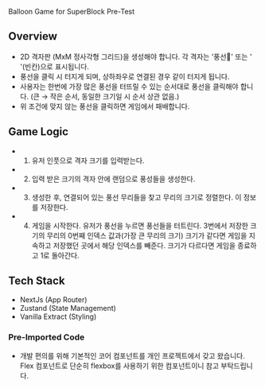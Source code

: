 Balloon Game for SuperBlock Pre-Test

## Overview

- 2D 격자판 (MxM 정사각형 그리드)을 생성해야 합니다. 각 격자는 '풍선🎈' 또는 ' '(빈칸)으로 표시됩니다.
- 풍선을 클릭 시 터지게 되며, 상하좌우로 연결된 경우 같이 터지게 됩니다.
- 사용자는 한번에 가장 많은 풍선을 터뜨릴 수 있는 순서대로 풍선을 클릭해야 합니다.
  (큰 → 작은 순서, 동일한 크기일 시 순서 상관 없음.)
- 위 조건에 맞지 않는 풍선을 클릭하면 게임에서 패배합니다.

## Game Logic

- 1. 유저 인풋으로 격자 크기를 입력받는다.
- 2. 입력 받은 크기의 격자 안에 랜덤으로 풍성들을 생성한다.
- 3. 생성한 후, 연결되어 있는 풍선 무리들을 찾고 무리의 크기로 정렬한다. 이 정보를 저장한다.
- 4. 게임을 시작한다. 유저가 풍선을 누르면 풍선들을 터트린다. 3번에서 저장한 크기의 무리의 0번째 인덱스 값과(가장 큰 무리의 크기) 크기가 같다면 게임을 지속하고 저장했던 곳에서 해당 인덱스를 빼준다. 크기가 다르다면 게임을 종료하고 1로 돌아간다.

## Tech Stack

- NextJs (App Router)
- Zustand (State Management)
- Vanilla Extract (Styling)

### Pre-Imported Code

- 개발 편의를 위해 기본적인 코어 컴포넌트를 개인 프로젝트에서 갖고 왔습니다. Flex 컴포넌트로 단순히 flexbox를 사용하기 위한 컴포넌트이니 참고 부탁드립니다.
